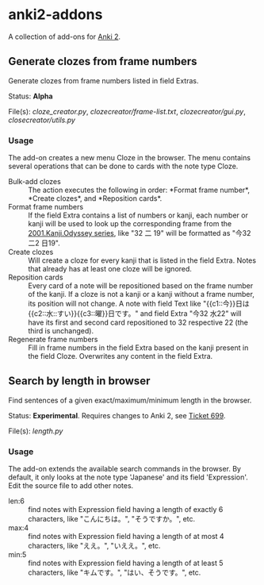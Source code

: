 # anki2-addons
A collection of add-ons for [Anki 2](http://http://ankisrs.net/).

## Generate clozes from frame numbers
Generate clozes from frame numbers listed in field Extras.

Status: **Alpha**

File(s): *cloze_creator.py*, *clozecreator/frame-list.txt*, *clozecreator/gui.py*, *closecreator/utils.py*

### Usage
The add-on creates a new menu Cloze in the browser. The menu contains several operations that can be done to cards with the note type Cloze.

<dl>
<dt>Bulk-add clozes</dt>
<dd>The action executes the following in order: *Format frame number*, *Create clozes*, and *Reposition cards*.</dd>
<dt>Format frame numbers</dt>
<dd>If the field Extra contains a list of numbers or kanji, each number or kanji will be used to look up the corresponding frame from the <a href="http://www.coscom.co.jp/ebook/item_2001kanji.html">2001.Kanji.Odyssey series</a>, like "32 二 19" will be formatted as "今32 二2 日19".</dd>
<dt>Create clozes</dt>
<dd>Will create a cloze for every kanji that is listed in the field Extra. Notes that already has at least one cloze will be ignored.</dd>
<dt>Reposition cards</dt>
<dd>Every card of a note will be repositioned based on the frame number of the kanji. If a cloze is not a kanji or a kanji without a frame number, its position will not change. A note with field Text like "{{c1::今}}日は{{c2::水::すい}}{{c3::曜}}日です。" and field Extra "今32 水22" will have its first and second card repositioned to 32 respective 22 (the third is unchanged).</dd>
<dt>Regenerate frame numbers</dt>
<dd>Fill in frame numbers in the field Extra based on the kanji present in the field Cloze. Overwrites any content in the field Extra.</dd>
</dl>

## Search by length in browser
Find sentences of a given exact/maximum/minimum length in the browser.

Status: **Experimental**. Requires changes to Anki 2, see [Ticket 699](https://anki.lighthouseapp.com/projects/100923-ankidesktop/tickets/699-add-hook-for-search-command).

File(s): *length.py*

### Usage
The add-on extends the available search commands in the browser. By default, it only looks at the note type 'Japanese' and its field 'Expression'. Edit the source file to add other notes.

<dl>
<dt>len:6</dt>
<dd>find notes with Expression field having a length of exactly 6 characters, like "こんにちは。", "そうですか。", etc.</dd>
<dt>max:4</dt>
<dd>find notes with Expression field having a length of at most 4 characters, like "ええ。", "いええ。", etc.</dd>
<dt>min:5</dt>
<dd>find notes with Expression field having a length of at least 5 characters, like "キムです。", "はい、そうです。", etc.</dd>
</dl>
